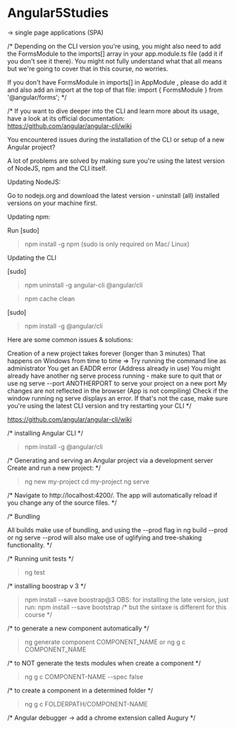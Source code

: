 
# Angular5Studies
-> single page applications (SPA)

/*
Depending on the CLI version you're using, you might also need to add the FormsModule  to the imports[]  array in your app.module.ts  file (add it if you don't see it there). You might not fully understand what that all means but we're going to cover that in this course, no worries.

If you don't have FormsModule  in imports[]  in AppModule , please do add it and also add an import at the top of that file: import { FormsModule } from '@angular/forms'; 
*/

/*
If you want to dive deeper into the CLI and learn more about its usage, have a look at its official documentation: https://github.com/angular/angular-cli/wiki

You encountered issues during the installation of the CLI or setup of a new Angular project?

A lot of problems are solved by making sure you're using the latest version of NodeJS, npm and the CLI itself.

Updating NodeJS:

Go to nodejs.org and download the latest version - uninstall (all) installed versions on your machine first.

Updating npm:

Run [sudo] 
> npm install -g npm
(sudo  is only required on Mac/ Linux)

Updating the CLI

[sudo] 
> npm uninstall -g angular-cli @angular/cli 

> npm cache clean 

[sudo] 
> npm install -g @angular/cli 

Here are some common issues & solutions:

Creation of a new project takes forever (longer than 3 minutes)
That happens on Windows from time to time => Try running the command line as administrator
You get an EADDR error (Address already in use)
You might already have another ng serve process running - make sure to quit that or use ng serve --port ANOTHERPORT  to serve your project on a new port
My changes are not reflected in the browser (App is not compiling)
Check if the window running ng serve  displays an error. If that's not the case, make sure you're using the latest CLI version and try restarting your CLI
*/

https://github.com/angular/angular-cli/wiki

/* installing Angular CLI */
> npm install -g @angular/cli

/* Generating and serving an Angular project via a development server Create and run a new project: */
> ng new my-project
> cd my-project
> ng serve

/* Navigate to http://localhost:4200/. The app will automatically reload if you change any of the source files. */ 

/* Bundling

All builds make use of bundling, and using the --prod flag in ng build --prod or ng serve --prod will also make use of uglifying and tree-shaking functionality. 
*/

/* Running unit tests */
> ng test

/* installing boostrap v 3 */
> npm install --save boostrap@3
OBS: for installing the late version, just run:
> npm install --save bootstrap
/* but the sintaxe is different for this course */

/* to generate a new component automatically */
> ng generate component COMPONENT_NAME
or
> ng g c COMPONENT_NAME

/* to NOT generate the tests modules when create a component */
> ng g c COMPONENT-NAME --spec false

/* to create a component in a determined folder */
> ng g c FOLDERPATH/COMPONENT-NAME <OPTIONS>

/* Angular debugger -> add a chrome extension called Augury 
*/
